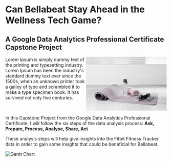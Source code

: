 # Can Bellabeat Stay Ahead in the Wellness Tech Game?

## A Google Data Analytics Professional Certificate Capstone Project

<div style="display:flex;">
    <div style="flex:1;">
        <!-- Your text goes here -->
        Lorem Ipsum is simply dummy text of the printing and typesetting industry. Lorem Ipsum has been the industry's standard dummy text ever since the 1500s, when an unknown printer took a galley of type and scrambled it to make a type specimen book. It has survived not only five centuries.
    </div>
    <div style="flex:1;">
        <!-- Your image goes here -->
        <img src="bella.jpeg" alt="Bellabeat" width="300" style="float:right;"/>
    </div>
</div>


In this Capstone Project from the Google Data Analytics Professional Certificate, I will follow the six steps of the data analysis process:
**Ask, Prepare, Process, Analyse, Share, Act**

These analysis steps will help give insights into the Fitbit Fitness Tracker data in order to gain some insights that could be beneficial for Bellabeat.

![Gantt Chart](Fitbit_Analysis_and_Data_Project_Managemet.png)
